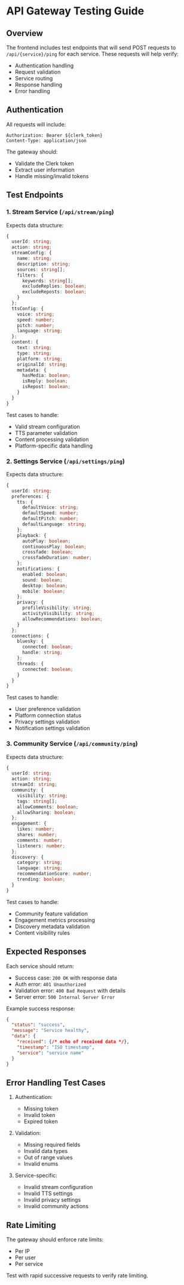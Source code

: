 # API Gateway Testing Guide

## Overview

The frontend includes test endpoints that will send POST requests to `/api/{service}/ping` for each service. These requests will help verify:
- Authentication handling
- Request validation
- Service routing
- Response handling
- Error handling

## Authentication

All requests will include:
```http
Authorization: Bearer ${clerk_token}
Content-Type: application/json
```

The gateway should:
- Validate the Clerk token
- Extract user information
- Handle missing/invalid tokens

## Test Endpoints

### 1. Stream Service (`/api/stream/ping`)

Expects data structure:
```typescript
{
  userId: string;
  action: string;
  streamConfig: {
    name: string;
    description: string;
    sources: string[];
    filters: {
      keywords: string[];
      excludeReplies: boolean;
      excludeReposts: boolean;
    }
  };
  ttsConfig: {
    voice: string;
    speed: number;
    pitch: number;
    language: string;
  };
  content: {
    text: string;
    type: string;
    platform: string;
    originalId: string;
    metadata: {
      hasMedia: boolean;
      isReply: boolean;
      isRepost: boolean;
    }
  }
}
```

Test cases to handle:
- Valid stream configuration
- TTS parameter validation
- Content processing validation
- Platform-specific data handling

### 2. Settings Service (`/api/settings/ping`)

Expects data structure:
```typescript
{
  userId: string;
  preferences: {
    tts: {
      defaultVoice: string;
      defaultSpeed: number;
      defaultPitch: number;
      defaultLanguage: string;
    };
    playback: {
      autoPlay: boolean;
      continuousPlay: boolean;
      crossfade: boolean;
      crossfadeDuration: number;
    };
    notifications: {
      enabled: boolean;
      sound: boolean;
      desktop: boolean;
      mobile: boolean;
    };
    privacy: {
      profileVisibility: string;
      activityVisibility: string;
      allowRecommendations: boolean;
    }
  };
  connections: {
    bluesky: {
      connected: boolean;
      handle: string;
    };
    threads: {
      connected: boolean;
    }
  }
}
```

Test cases to handle:
- User preference validation
- Platform connection status
- Privacy settings validation
- Notification settings validation

### 3. Community Service (`/api/community/ping`)

Expects data structure:
```typescript
{
  userId: string;
  action: string;
  streamId: string;
  community: {
    visibility: string;
    tags: string[];
    allowComments: boolean;
    allowSharing: boolean;
  };
  engagement: {
    likes: number;
    shares: number;
    comments: number;
    listeners: number;
  };
  discovery: {
    category: string;
    language: string;
    recommendationScore: number;
    trending: boolean;
  }
}
```

Test cases to handle:
- Community feature validation
- Engagement metrics processing
- Discovery metadata validation
- Content visibility rules

## Expected Responses

Each service should return:
- Success case: `200 OK` with response data
- Auth error: `401 Unauthorized`
- Validation error: `400 Bad Request` with details
- Server error: `500 Internal Server Error`

Example success response:
```json
{
  "status": "success",
  "message": "Service healthy",
  "data": {
    "received": {/* echo of received data */},
    "timestamp": "ISO timestamp",
    "service": "service name"
  }
}
```

## Error Handling Test Cases

1. Authentication:
   - Missing token
   - Invalid token
   - Expired token

2. Validation:
   - Missing required fields
   - Invalid data types
   - Out of range values
   - Invalid enums

3. Service-specific:
   - Invalid stream configuration
   - Invalid TTS settings
   - Invalid privacy settings
   - Invalid community actions

## Rate Limiting

The gateway should enforce rate limits:
- Per IP
- Per user
- Per service

Test with rapid successive requests to verify rate limiting. 